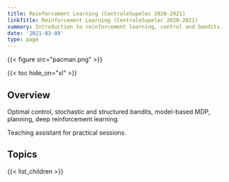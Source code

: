 ```yaml
---
title: Reinforcement Learning (CentraleSupelec 2020-2021)
linkTitle: Reinforcement Learning (CentraleSupelec 2020-2021)
summary: Introduction to reinforcement learning, control and bandits.
date: '2021-03-09'
type: page
---
```


{{< figure src="pacman.png" >}}

{{< toc hide_on="xl" >}}

## Overview

Optimal control, stochastic and structured bandits, model-based MDP, planning, deep reinforcement learning.

Teaching assistant for practical sessions.

## Topics

{{< list_children >}}
